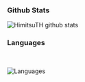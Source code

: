 

<!--
**HimitsuTH/HimitsuTH** is a ✨ _special_ ✨ repository because its `README.md` (this file) appears on your GitHub profile.

Here are some ideas to get you started:

- 🔭 I’m currently working on ...
- 🌱 I’m currently learning ...
- 👯 I’m looking to collaborate on ...
- 🤔 I’m looking for help with ...
- 💬 Ask me about ...
- 📫 How to reach me: ...
- 😄 Pronouns: ...
- ⚡ Fun fact: ...
-->

### Github Stats

![HimitsuTH github stats](https://github-readme-stats.vercel.app/api?username=HimitsuTH&title_color=4D5D8E&show_icons=true&icon_color=4D5D8E&text_color=333&bg_color=fff&count_private=true&include_all_commits=true)



### Languages
<br>
 
![Languages](https://github-readme-stats.vercel.app/api/top-langs/?username=HimitsuTH&title_color=4D5D8E&layout=compact&langs_count=6&hide=jupyter%20notebook)


